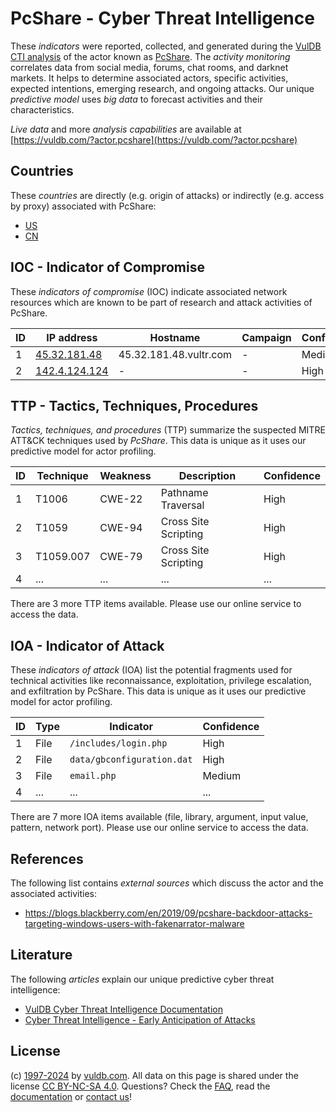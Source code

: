 # PcShare - Cyber Threat Intelligence

These _indicators_ were reported, collected, and generated during the [VulDB CTI analysis](https://vuldb.com/?kb.cti) of the actor known as [PcShare](https://vuldb.com/?actor.pcshare). The _activity monitoring_ correlates data from social media, forums, chat rooms, and darknet markets. It helps to determine associated actors, specific activities, expected intentions, emerging research, and ongoing attacks. Our unique _predictive model_ uses _big data_ to forecast activities and their characteristics.

_Live data_ and more _analysis capabilities_ are available at [https://vuldb.com/?actor.pcshare](https://vuldb.com/?actor.pcshare)

## Countries

These _countries_ are directly (e.g. origin of attacks) or indirectly (e.g. access by proxy) associated with PcShare:

* [US](https://vuldb.com/?country.us)
* [CN](https://vuldb.com/?country.cn)

## IOC - Indicator of Compromise

These _indicators of compromise_ (IOC) indicate associated network resources which are known to be part of research and attack activities of PcShare.

ID | IP address | Hostname | Campaign | Confidence
-- | ---------- | -------- | -------- | ----------
1 | [45.32.181.48](https://vuldb.com/?ip.45.32.181.48) | 45.32.181.48.vultr.com | - | Medium
2 | [142.4.124.124](https://vuldb.com/?ip.142.4.124.124) | - | - | High

## TTP - Tactics, Techniques, Procedures

_Tactics, techniques, and procedures_ (TTP) summarize the suspected MITRE ATT&CK techniques used by _PcShare_. This data is unique as it uses our predictive model for actor profiling.

ID | Technique | Weakness | Description | Confidence
-- | --------- | -------- | ----------- | ----------
1 | T1006 | CWE-22 | Pathname Traversal | High
2 | T1059 | CWE-94 | Cross Site Scripting | High
3 | T1059.007 | CWE-79 | Cross Site Scripting | High
4 | ... | ... | ... | ...

There are 3 more TTP items available. Please use our online service to access the data.

## IOA - Indicator of Attack

These _indicators of attack_ (IOA) list the potential fragments used for technical activities like reconnaissance, exploitation, privilege escalation, and exfiltration by PcShare. This data is unique as it uses our predictive model for actor profiling.

ID | Type | Indicator | Confidence
-- | ---- | --------- | ----------
1 | File | `/includes/login.php` | High
2 | File | `data/gbconfiguration.dat` | High
3 | File | `email.php` | Medium
4 | ... | ... | ...

There are 7 more IOA items available (file, library, argument, input value, pattern, network port). Please use our online service to access the data.

## References

The following list contains _external sources_ which discuss the actor and the associated activities:

* https://blogs.blackberry.com/en/2019/09/pcshare-backdoor-attacks-targeting-windows-users-with-fakenarrator-malware

## Literature

The following _articles_ explain our unique predictive cyber threat intelligence:

* [VulDB Cyber Threat Intelligence Documentation](https://vuldb.com/?kb.cti)
* [Cyber Threat Intelligence - Early Anticipation of Attacks](https://www.scip.ch/en/?labs.20201022)

## License

(c) [1997-2024](https://vuldb.com/?kb.changelog) by [vuldb.com](https://vuldb.com/?kb.about). All data on this page is shared under the license [CC BY-NC-SA 4.0](https://creativecommons.org/licenses/by-nc-sa/4.0/). Questions? Check the [FAQ](https://vuldb.com/?kb.faq), read the [documentation](https://vuldb.com/?kb) or [contact us](https://vuldb.com/?contact)!
